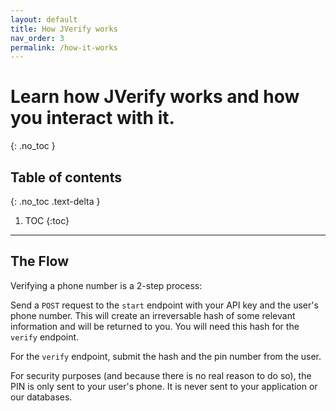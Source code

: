 ```yaml
---
layout: default
title: How JVerify works
nav_order: 3
permalink: /how-it-works
---
```


# Learn how JVerify works and how you interact with it.
{: .no_toc }

## Table of contents
{: .no_toc .text-delta }

1. TOC
{:toc}

---

## The Flow

Verifying a phone number is a 2-step process:

Send a `POST` request to the `start` endpoint with your API key and the user's phone number. This will create an irreversable hash of some relevant information and will be returned to you. You will need this hash for the `verify` endpoint.

For the `verify` endpoint, submit the hash and the pin number from the user.

For security purposes (and because there is no real reason to do so), the PIN is only sent to your user's phone. It is never sent to your application or our databases.